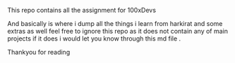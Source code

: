 This repo contains all the assignment for 100xDevs 

And basically is where i dump all the things i learn from harkirat and some extras as well feel free to ignore this repo as it does not contain any of main projects if it does i would let you know through this md file .

Thankyou for reading 